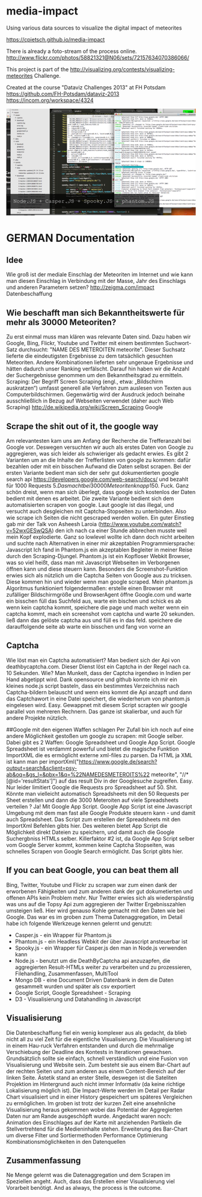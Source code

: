 media-impact
============

Using various data sources to visualize the digital impact of meteorites

https://cpietsch.github.io/media-impact

There is already a foto-stream of the process online.
http://www.flickr.com/photos/58821321@N06/sets/72157634070386066/

This project is part of the http://visualizing.org/contests/visualizing-meteorites Challenge.

Created at the course "Dataviz Challenges 2013" at FH Potsdam
https://github.com/FH-Potsdam/dataviz-2013
https://incom.org/workspace/4324

![](https://raw.githubusercontent.com/cpietsch/media-impact/master/dataviz-pietsch/dataviz-pietsch.004.jpeg)

# GERMAN Documentation

## Idee
Wie groß ist der mediale Einschlag der Meteoriten im Internet und wie kann man diesen Einschlag in Verbindung mit der Masse, Jahr des Einschlags und anderen Parametern setzen?
http://zeigma.com/impact
Datenbeschaffung

## Wie beschafft man sich Bekanntheitswerte für mehr als 30000 Meteoriten?
Zu erst einmal muss man klären was relevante Daten sind. Dazu haben wir Google, Bing, Flickr, Youtube und Twitter mit einem bestimmten Suchwort-Satz durchsucht: "NAME DES METEROITEN meteorite". Dieser Suchsatz lieferte die eindeutigsten Ergebnisse zu dem tatsächlich gesuchten Meteoriten. Andere Kombinationen lieferten sehr ungenaue Ergebnisse und hätten dadurch unser Ranking verfälscht. Darauf hin haben wir die Anzahl der Suchergebnisse genommen um den Bekanntheitsgrad zu ermitteln.
Scraping: Der Begriff Screen Scraping (engl., etwa: „Bildschirm auskratzen“) umfasst generell alle Verfahren zum auslesen von Texten aus Computerbildschirmen. Gegenwärtig wird der Ausdruck jedoch beinahe ausschließlich in Bezug auf Webseiten verwendet (daher auch Web Scraping) http://de.wikipedia.org/wiki/Screen_Scraping
Google

## Scrape the shit out of it, the google way
Am relevantesten kam uns am Anfang der Recherche die Trefferanzahl bei Google vor. Deswegen versuchten wir auch als erstes Daten von Google zu aggregieren, was sich leider als schwieriger als gedacht erwies.
Es gibt 2 Varianten um an die Inhalte der Trefferlisten von google zu kommen: dafür bezahlen oder mit ein bisschen Aufwand die Daten selbst scrapen.
Bei der ersten Variante bedient man sich der sehr gut dokumentierten google search api https://developers.google.com/web-search/docs/ und bezahlt für 1000 Requests 5$. Das macht bei 30000 Meteoriten knapp 150$. Fuck. Ganz schön dreist, wenn man sich überlegt, dass google sich kostenlos der Daten bedient mit denen es arbeitet.
Die zweite Variante bedient sich dem automatisierten scrapen von google. Laut google ist das illegal, und versucht auch desgleichen mit Captcha-Stopseiten zu unterbinden. Also wie scrape ich Seiten die nicht gescraped werden wollen.
Ein guter Einstieg gab mir der Talk von Asheesh Laroia (http://www.youtube.com/watch?v=52wxGESwQSA) den ich nach ca einer Stunde abbrechen musste weil mein Kopf explodierte. Ganz so lowlevel wollte ich dann doch nicht arbeiten und suchte nach Alternativen in einer mir akzeptablen Programmiersprache: Javascript
Ich fand in Phantom.js ein akzeptablen Begleiter in meiner Reise durch den Scraping-Djungel. Phantom.js ist ein Kopfloser Webkit Browser, was so viel heißt, dass man mit Javascript Webseiten im Verborgenen öffnen kann und diese steuern kann. Besonders die Screenshot-Funktion erwies sich als nützlich um die Captcha Seiten von Google aus zu tricksen. Diese kommen hin und wieder wenn man google scraped.
Mein phantom.js Algoritmus funktioniert folgendermaßen:
erstelle einen Browser mit zufälliger Bildschirmgröße und BrowserAgent
öffne Google.com und warte ein bisschen
füll das Suchfeld aus, warte ein bischen und schick es ab
wenn kein captcha kommt, speichere die page und mach weiter
wenn ein captcha kommt, mach ein screenshot vom captcha und warte 20 sekunden. ließ dann das gelöste captcha aus und füll es in das feld. speichere die darauffolgende seite ab
warte ein bisschen und fang von vorne an

## Captcha
Wie löst man ein Captcha automatisiert?
Man bedient sich der Api von deathbycaptcha.com. Dieser Dienst löst ein Captcha in der Regel nach ca. 10 Sekunden.
Wie? Man Munkelt, dass der Captcha irgendwo in Indien per Hand abgetippt wird. Dank opensource und github konnte ich mir ein kleines node.js script basteln, dass ein bestimmtes Verzeichniss nach Captcha-bildern belauscht und wenn eins kommt die Api anzapft und dann das Captchawort in eine Datei speichert, die wiederherum von phantom.js eingelesen wird. Easy.
Gewappnet mit diesem Script scrapten wir google parallel von mehreren Rechnern. Das ganze ist skalierbar, und auch für andere Projekte nützlich.

##Google mit den eigenen Waffen schlagen
Per Zufall bin ich noch auf eine andere Möglichkeit gestoßen um google zu scrapen: mit Google selber. Dabei gibt es 2 Waffen: Google Spreadsheet und Google App Script.
Google Spreadsheet ist verdammt powerful und bietet die magische Funktion ImportXML die es ermöglicht externe xml-files zu parsen. Da HTML ja XML ist kann man per importXml(\"https://www.google.de/search?output=search&sclient=psy-ab&oq=&gs_l=&pbx=1&q=%22NAMEDESMETEROITS%22 meteorite\", \"//*[@id='resultStats']\") auf das result Div in der Googlesuche zugreifen. Easy. Nur leider limitiert Google die Requests pro Spreadsheet auf 50. Shit. Könnte man vielleicht automatisch Spreadsheets mit den 50 Requests per Sheet erstellen und dann die 3000 Meteroiten auf viele Spreadsheets verteilen ? Ja! Mit Google App Script.
Google App Script ist eine Javascript Umgebung mit dem man fast alle Google Produkte steuern kann - und damit auch Spreadsheet. Das Script zum erstellen der Spreadsheets mit den ImportXml Befehlen gibts hier.
Des weiteren bietet App Script die Möglichkeit direkt Dateien zu speichern, und damit auch die Google Suchergbniss HTMLs selber. Killerfaktor #2 ist, da Google App Script selber vom Google Server kommt, kommen keine Captcha Stopseiten, was schnelles Scrapen von Google Search ermöglicht. Das Script gibts hier.
  
## If you can beat Google, you can beat them all
Bing, Twitter, Youtube und Flickr zu scrapen war zum einen dank der erworbenen Fähigkeiten und zum anderen dank der gut dokumetierten und offenen APIs kein Problem mehr.
Nur Twitter erwies sich als wiederspänstig was uns auf die Topsy Api zum aggregieren der Twitter Ergebnisszahlen umsteigen ließ. Hier wird genauso Kohle gemacht mit den Daten wie bei Google.
Das war es im groben zum Thema Datenaggregation, im Detail habe ich folgende Werkzeuge kennen gelernt und genutzt:
- Casper.js - ein Wrapper für Phantom.js
- Phantom.js - ein Headless Webkit der über Javascript ansteuerbar ist
- Spooky.js - ein Wrapper für Casper.js den man in Node.js verwenden kann
- Node.js - benutzt um die DeathByCaptcha api anzuzapfen, die aggregierten Result-HTMLs weiter zu verarbeiten und zu prozessieren, Filehandling, Zusammenfassen, MultiTool
- Mongo DB - eine Document Driven Datenbank in dem die Daten gesammelt wurden und später als csv exportiert
- Google Script, Google Spreadsheet - Scraping
- D3 - Visualisierung und Datahandling in Javascript

## Visualisierung
Die Datenbeschaffung fiel ein wenig komplexer aus als gedacht, da blieb nicht all zu viel Zeit für die eigentliche Visualisierung.
Die Visualisierung ist in einem Hau-ruck Verfahren entstanden und durch die mehrmalige Verschiebung der Deadline des Kontests in Iterationen gewachsen. Grundsätzlich sollte sie einfach, schnell verständlich und eine Fusion von Visualisierung und Website sein.
Zum besteht sie aus einem Bar-Chart auf der rechten Seiten und zum anderen aus einem Content-Bereich auf der linken Seite. Ästetik stand an erster Stelle, deswegen ist die Sateliten Projektion im Hintergrund auch nicht immer Informativ (da keine richtige Lokalisierung möglich ist).
Die Impact-Werte werden im Detail per Radar Chart visualisiert und in einer History gespeichert um späteres Vergleichen zu ermöglichen.
Im groben ist trotz der kurzen Zeit eine ansehnliche Visualisierung heraus gekommen wobei das Potential der Aggregierten Daten nur am Rande ausgeschöpft wurde.
Angedacht waren noch:
Animation des Einschlages auf der Karte mit anziehenden Partikeln die Stellvertrehtend für die Medieninhalte stehen.
Erweiterung des Bar-Chart um diverse Filter und Sortiermethoden
Performance Optimierung
Kombinationsmöglichkeiten in den Datenquellen
      
## Zusammenfassung
Ne Menge gelernt was die Datenaggregation und dem Scrapen im Speziellen angeht. Auch, dass das Erstellen einer Visualisierung viel Vorarbeit benötigt.
And as always, the process is the outcome.
